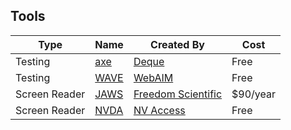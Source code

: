 ## Tools

| Type | Name | Created By | Cost |
|---   |---   |--- |--- |
|Testing |[axe](https://www.deque.com/axe/) | [Deque](https://www.deque.com/) | Free |
|Testing |[WAVE](http://wave.webaim.org/) | [WebAIM](https://webaim.org/) | Free |
|Screen Reader | [JAWS](https://www.freedomscientific.com/products/software/jaws/) | [Freedom Scientific](https://www.freedomscientific.com/) | $90/year |
|Screen Reader | [NVDA](https://www.nvaccess.org/download/) | [NV Access](https://www.nvaccess.org/) |Free |
